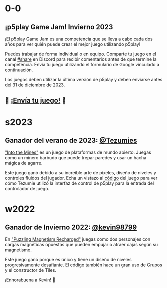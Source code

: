 # 0-0

## ¡p5play Game Jam! Invierno 2023

¡El p5play Game Jam es una competencia que se lleva a cabo cada dos años para ver quién puede crear el mejor juego utilizando p5play!

Puedes trabajar de forma individual o en equipo. Comparte tu juego en el canal [#share](https://discord.gg/3UTbqUgmPF) en Discord para recibir comentarios antes de que termine la competencia. Envía tu juego utilizando el formulario de Google vinculado a continuación.

Los juegos deben utilizar la última versión de p5play y deben enviarse antes del 31 de diciembre de 2023.

## 🎉 [¡Envía tu juego!](https://forms.gle/xn2PvsC8FA8Hf8Qo8) 🎉

# s2023

## Ganador del verano de 2023: [@Tezumies](https://twitter.com/Tezumies)

["Into the Mines"](https://tezumie.github.io/into-the-mines) es un juego de plataformas de mundo abierto. Juegas como un minero barbudo que puede trepar paredes y usar un hacha mágica de agarre.

Este juego ganó debido a su increíble arte de píxeles, diseño de niveles y controles fluidos del jugador. Echa un vistazo al [código](https://github.com/Tezumie/into-the-mines) del juego para ver cómo Tezumie utilizó la interfaz de control de p5play para la entrada del controlador de juego.

# w2022

## Ganador de Invierno 2022: [@kevin98799](https://kevin98799.itch.io)

En ["Puzzling Magnetism Recharged"](https://kevin98799.itch.io/puzzling-magnetism-recharged) juegas como dos personajes con cargas magnéticas opuestas que pueden empujar o atraer cajas según su magnetismo.

Este juego ganó porque es único y tiene un diseño de niveles progresivamente desafiante. El código también hace un gran uso de Grupos y el constructor de Tiles.

¡Enhorabuena a Kevin! 🥳
